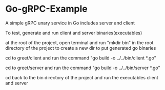 # Go-gRPC-Example

A simple gRPC unary service in Go includes server and client

To test, generate and run client and server binaries(executables)

at the root of the project, open terminal and  run "mkdir bin" in the root directory of the project to create a new dir to put generated go binaries

cd to greet/client and run the command "go build -o ../../bin/client *.go"

cd to greet/server and run the command "go build -o ../../bin/server *.go"

cd back to the bin directory of the project and run the executables client and server





